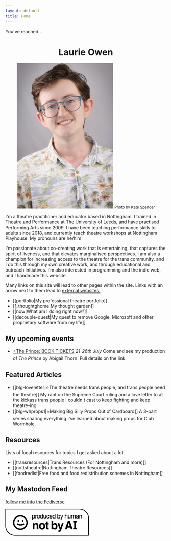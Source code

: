 ```yaml
---
layout: default
title: Home
---
```

You've reached...<center>
# Laurie Owen 
 <img src="/assets/profilepic.jpg" alt="picture of Laurie, a smiling white guy with brown hair, glasses and a white and orange hawaiian shirt" style="max-width:60%;max-height:60%">
 <small>Photo by <a href="https://www.instagram.com/the.storytelling.walker/">Kate Spencer</a></small></center>



I'm a theatre practitioner and educator based in Nottingham. I trained in Theatre and Performance at The University of Leeds, and have practised Performing Arts since 2009. I have been teaching performance skills to adults since 2018, and currently teach theatre workshops at Nottingham Playhouse. My pronouns are he/him.

I'm passionate about co-creating work that is entertaining, that captures the spirit of liveness, and that elevates marginalised perspectives. I am also a champion for increasing access to the theatre for the trans community, and I do this through my own creative work, and through educational and outreach initiatives. I'm also interested in programming and the indie web, and I handmade this website.

Many links on this site will lead to other pages within the site.
Links with an arrow next to them lead to [external websites.](https://youtu.be/88et7YlmzTs?si=PoyWFpxD_HFToqvp)

- [[portfolio|My professional theatre portfolio]]
- [[_thoughtghome|My thought garden]]
- [[now|What am I doing right now?]]
- [[decouple-quest|My quest to remove Google, Microsoft and other proprietary software from my life]]


## My upcoming events
- [⭐The Prince: BOOK TICKETS](https://lacemarkettheatre.co.uk/LaceMarketTheatre.dll/WhatsOn?Programme=6719600&Tab=performances) *21-26th July* Come and see my production of *The Prince* by Abigail Thorn. Full details on the link.

## Featured Articles
- [[blg-loveletter|⭐The theatre needs trans people, and trans people need the theatre]] My rant on the Supreme Court ruling and a love letter to all the kickass trans people I couldn't cast to keep fighting and keep theatre-ing.
- [[blg-whprops1|⭐Making Big Silly Props Out of Cardboard]] A 3-part series sharing everything I've learned about making props for Club Wormhole.

## Resources
Lists of local resources for topics I get asked about a lot.
- [[transresources|Trans Resources (For Nottingham and more)]]
- [[nottstheatre|Nottingham Theatre Resources]]
- [[foodredist|Free food and food redistribution schemes in Nottingham]]

## My Mastodon Feed
<a class="mastodon-feed" href="https://zirk.us/@riewarden" data-toot-limit="3">follow me into the Fediverse</a>
<script type="module" src="https://esm.sh/emfed@1"> </script>
<div class="center">
 <a href="https://notbyai.fyi/"><img src="/assets/notai.png" alt="badge that indicates this content was not produced by AI" style="border-style:none;max-width:100%;text-align:center"> </a>
 </div>
   
   

  
